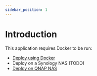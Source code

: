 ```yaml
---
sidebar_position: 1
---
```

# Introduction

This application requires Docker to be run:

- [Deploy using Docker](/docs/deploy-application/deploy-docker)
- Deploy on a Synology NAS (TODO)
- [Deploy on QNAP NAS](/docs/deploy-application/deploy-qnap)